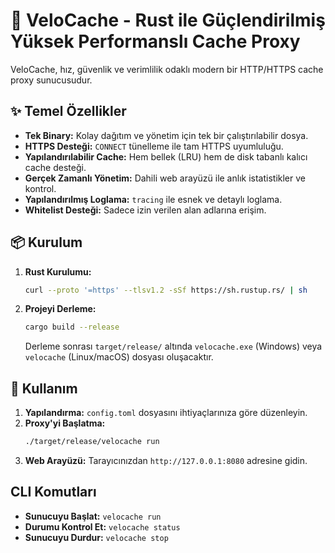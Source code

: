 # 🚀 VeloCache - Rust ile Güçlendirilmiş Yüksek Performanslı Cache Proxy

VeloCache, hız, güvenlik ve verimlilik odaklı modern bir HTTP/HTTPS cache proxy sunucusudur.

## ✨ Temel Özellikler

- **Tek Binary:** Kolay dağıtım ve yönetim için tek bir çalıştırılabilir dosya.
- **HTTPS Desteği:** `CONNECT` tünelleme ile tam HTTPS uyumluluğu.
- **Yapılandırılabilir Cache:** Hem bellek (LRU) hem de disk tabanlı kalıcı cache desteği.
- **Gerçek Zamanlı Yönetim:** Dahili web arayüzü ile anlık istatistikler ve kontrol.
- **Yapılandırılmış Loglama:** `tracing` ile esnek ve detaylı loglama.
- **Whitelist Desteği:** Sadece izin verilen alan adlarına erişim.

## 📦 Kurulum

1.  **Rust Kurulumu:**
    ```bash
    curl --proto '=https' --tlsv1.2 -sSf https://sh.rustup.rs/ | sh
    ```

2.  **Projeyi Derleme:**
    ```bash
    cargo build --release
    ```
    Derleme sonrası `target/release/` altında `velocache.exe` (Windows) veya `velocache` (Linux/macOS) dosyası oluşacaktır.

## 🚀 Kullanım

1.  **Yapılandırma:** `config.toml` dosyasını ihtiyaçlarınıza göre düzenleyin.
2.  **Proxy'yi Başlatma:**
    ```bash
    ./target/release/velocache run
    ```
3.  **Web Arayüzü:**
    Tarayıcınızdan `http://127.0.0.1:8080` adresine gidin.

## CLI Komutları

- **Sunucuyu Başlat:** `velocache run`
- **Durumu Kontrol Et:** `velocache status`
- **Sunucuyu Durdur:** `velocache stop`